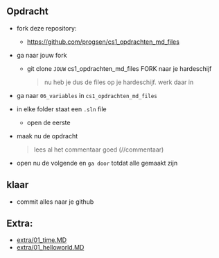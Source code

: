 
## Opdracht

- fork deze repository:
    - https://github.com/progsen/cs1_opdrachten_md_files
- ga naar jouw fork

    - git clone `JOUW` cs1_opdrachten_md_files FORK naar je hardeschijf
        > nu heb je dus de files op je hardeschijf. werk daar in

- ga naar `06_variables` in `cs1_opdrachten_md_files`
- in elke folder staat een `.sln` file
    - open de eerste
- maak nu de opdracht
    > lees al het commentaar goed (//commentaar)
- open nu de volgende en `ga door` totdat alle gemaakt zijn


## klaar
- commit alles naar je github

## Extra:

- [extra/01_time.MD](extra/01_time.MD)
- [extra/01_helloworld.MD](extra/01_helloworld.MD)


